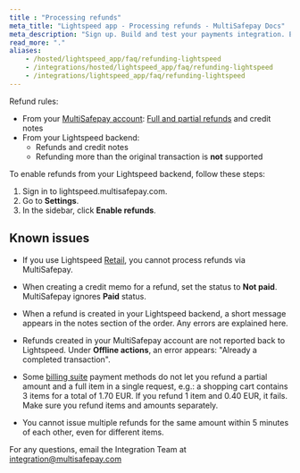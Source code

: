 ```yaml
---
title : "Processing refunds"
meta_title: "Lightspeed app - Processing refunds - MultiSafepay Docs"
meta_description: "Sign up. Build and test your payments integration. Explore our products and services. Use our API Reference, SDKs, and wrappers. Get support."
read_more: "."
aliases:
    - /hosted/lightspeed_app/faq/refunding-lightspeed
    - /integrations/hosted/lightspeed_app/faq/refunding-lightspeed
    - /integrations/lightspeed_app/faq/refunding-lightspeed
---
```

Refund rules:

- From your [MultiSafepay account](https://merchant.multisafepay.com): [Full and partial refunds](/payments/refunds/) and credit notes
- From your Lightspeed backend:  
    - Refunds and credit notes 
    - Refunding more than the original transaction is **not** supported

To enable refunds from your Lightspeed backend, follow these steps:

1. Sign in to lightspeed.multisafepay.com.
2. Go to **Settings**.
3. In the sidebar, click **Enable refunds**.

## Known issues

- If you use Lightspeed [Retail](https://www.lightspeedhq.nl/kassasysteem/retail/), you cannot process refunds via MultiSafepay.

- When creating a credit memo for a refund, set the status to **Not paid**. MultiSafepay ignores **Paid** status.

- When a refund is created in your Lightspeed backend, a short message appears in the notes section of the order. Any errors are explained here.

- Refunds created in your MultiSafepay account are not reported back to Lightspeed. Under **Offline actions**, an error appears: "Already a completed transaction".

- Some [billing suite](https://docs.multisafepay.com/payment-methods/billing-suite/) payment methods do not let you refund a partial amount and a full item in a single request, e.g.: a shopping cart contains 3 items for a total of 1.70 EUR. If you refund 1 item and 0.40 EUR, it fails. Make sure you refund items and amounts separately.

- You cannot issue multiple refunds for the same amount within 5 minutes of each other, even for different items. 

For any questions, email the Integration Team at <integration@multisafepay.com>
